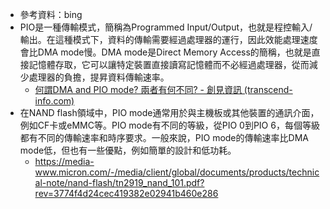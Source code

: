 - 參考資料：bing
- PIO是一種傳輸模式，簡稱為Programmed Input/Output，也就是程控輸入/輸出。在這種模式下，資料的傳輸需要經過處理器的運行，因此效能處理速度會比DMA mode慢。DMA mode是Direct Memory Access的簡稱，也就是直接記憶體存取，它可以讓特定裝置直接讀寫記憶體而不必經過處理器，從而減少處理器的負擔，提昇資料傳輸速率。
	- [何謂DMA and PIO mode? 兩者有何不同? - 創見資訊 (transcend-info.com)](https://hk.transcend-info.com/Support/FAQ-319)
- 在NAND flash領域中，PIO mode通常用於與主機板或其他裝置的通訊介面，例如CF卡或eMMC等。PIO mode有不同的等級，從PIO 0到PIO 6，每個等級都有不同的傳輸速率和時序要求。一般來說，PIO mode的傳輸速率比DMA mode低，但也有一些優點，例如簡單的設計和低功耗。
	- https://media-www.micron.com/-/media/client/global/documents/products/technical-note/nand-flash/tn2919_nand_101.pdf?rev=3774f4d24cec419382e02941b460e286